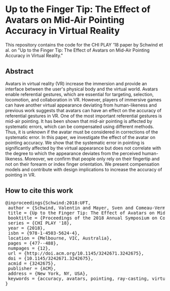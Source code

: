 # Up to the Finger Tip: The Effect of Avatars on Mid-Air Pointing Accuracy in Virtual Reality

This repository contains the code for the CHI PLAY '18 paper by Schwind et al. on "Up to the Finger Tip: The Effect of Avatars on Mid-Air Pointing Accuracy in Virtual Reality."

## Abstract 
Avatars in virtual reality (VR) increase the immersion and provide an interface between the user's physical body and the virtual world. Avatars enable referential gestures, which are essential for targeting, selection, locomotion, and collaboration in VR. However, players of immersive games can have another virtual appearance deviating from human-likeness and previous work suggests that avatars can have an effect on the accuracy of referential gestures in VR. One of the most important referential gestures is mid-air pointing. It has been shown that mid-air pointing is affected by systematic errors, which can be compensated using different methods. Thus, it is unknown if the avatar must be considered in corrections of the systematic error. In this paper, we investigate the effect of the avatar on pointing accuracy. We show that the systematic error in pointing is significantly affected by the virtual appearance but does not correlate with the degree to which the appearance deviates from the perceived human-likeness. Moreover, we confirm that people only rely on their fingertip and not on their forearm or index finger orientation. We present compensation models and contribute with design implications to increase the accuracy of pointing in VR.


## How to cite this work
<pre>
@inproceedings{Schwind:2018:UFT,
 author = {Schwind, Valentin and Mayer, Sven and Comeau-Vermeersch, Alexandre and Schweigert, Robin and Henze, Niels},
 title = {Up to the Finger Tip: The Effect of Avatars on Mid-Air Pointing Accuracy in Virtual Reality},
 booktitle = {Proceedings of the 2018 Annual Symposium on Computer-Human Interaction in Play},
 series = {CHI PLAY '18},
 year = {2018},
 isbn = {978-1-4503-5624-4},
 location = {Melbourne, VIC, Australia},
 pages = {477--488},
 numpages = {12},
 url = {http://doi.acm.org/10.1145/3242671.3242675},
 doi = {10.1145/3242671.3242675},
 acmid = {3242675},
 publisher = {ACM},
 address = {New York, NY, USA},
 keywords = {accuracy, avatars, pointing, ray-casting, virtual reality},
} 
</pre>

